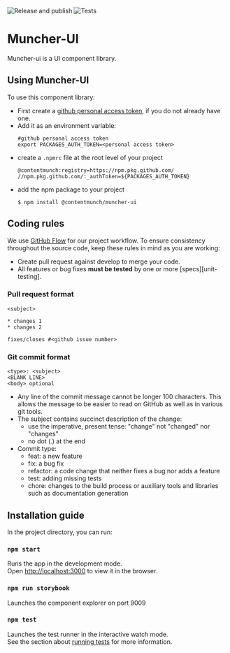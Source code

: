 ![Release and publish](https://github.com/contentmunch/muncher-ui/workflows/Release%20and%20publish/badge.svg)  ![Tests](https://github.com/contentmunch/muncher-ui/workflows/Test/badge.svg)
# Muncher-UI
Muncher-ui is a UI component library. 

## Using Muncher-UI
To use this component library:

* First create a [github personal access token](https://docs.github.com/en/free-pro-team@latest/github/authenticating-to-github/creating-a-personal-access-token), if you do not already have one.
* Add it as an environment variable:
    ```
    #github personal access token
    export PACKAGES_AUTH_TOKEN=<personal access token>
    
    ``` 
* create a `.npmrc` file at the root level of your project
    ```
    @contentmunch:registry=https://npm.pkg.github.com/
    //npm.pkg.github.com/:_authToken=${PACKAGES_AUTH_TOKEN}
    ```
* add the npm package to your project
    ```
    $ npm install @contentmunch/muncher-ui
    ```
  

## Coding rules
We use [GitHub Flow](https://guides.github.com/introduction/flow/) for our project workflow.
To ensure consistency throughout the source code, keep these rules in mind as you are working:

* Create pull request against develop to merge your code.
* All features or bug fixes **must be tested** by one or more [specs][unit-testing].

### Pull request format

```
<subject>

* changes 1
* changes 2

fixes/closes #<github issue number>

```

### Git commit format

```
<type>: <subject>
<BLANK LINE> 
<body> optional
```
* Any line of the commit message cannot be longer 100 characters. This allows the message to be easier to read on GitHub as well as in various git tools.
* The subject contains succinct description of the change:
    * use the imperative, present tense: "change" not "changed" nor "changes"
    * no dot (.) at the end
* Commit type:
    * feat: a new feature
    * fix: a bug fix
    * refactor: a code change that neither fixes a bug nor adds a feature
    * test: adding missing tests
    * chore: changes to the build process or auxiliary tools and libraries such as documentation generation

## Installation guide
In the project directory, you can run:

### `npm start`

Runs the app in the development mode.<br />
Open [http://localhost:3000](http://localhost:3000) to view it in the browser.

### `npm run storybook`

Launches the component explorer on port 9009

### `npm test`

Launches the test runner in the interactive watch mode.<br />
See the section about [running tests](https://facebook.github.io/create-react-app/docs/running-tests) for more information.
